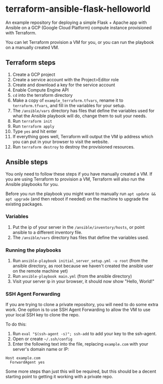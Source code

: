 # terraform-ansible-flask-helloworld

An example repository for deploying a simple Flask + Apache app with Ansible on a GCP (Google Cloud Platform) compute instance provisioned with Terraform.

You can let Terraform provision a VM for you, or you can run the playbook on a manually created VM.

## Terraform steps

1. Create a GCP project
2. Create a service account with the Project>Editor role
3. Create and download a key for the service account
4. Enable Compute Engine API
5. `cd` into the terraform directory
6. Make a copy of `example_terraform.tfvars`, rename it to `terraform.tfvars`, and fill in the variables for your setup.
7. The `/ansible/vars` directory has files that define the variables used for what the Ansible playbook will do, change them to suit your needs.
8. Run `terraform init`
9. Run `terraform apply`
10. Type `yes` and hit enter
11. If everything goes well, Terraform will output the VM ip address which you can put in your browser to visit the website.
12. Run `terraform destroy` to destroy the provisioned resources.

## Ansible steps
You only need to follow these steps if you have manually created a VM. If you are using Terraform to provision a VM, Terraform will also run the Ansible playbooks for you.

Before you run the playbook you might want to manually run `apt update && apt upgrade` (and then reboot if needed) on the machine to upgrade the existing packages.

### Variables
1. Put the ip of your server in the `/ansible/inventory/hosts`, or point ansible to a different inventory file.
2. The `/ansible/vars` directory has files that define the variables used.

### Running the playbooks 
1. Run `ansible-playbook initial_server_setup.yml -u root` (from the ansible directory, as root because we haven't created the ansible user on the remote machine yet)
2. Run `ansible-playbook main.yml` (from the ansible directory)
3. Visit your server ip in your browser, it should now show "Hello, World!"

### SSH Agent Forwarding
If you are trying to clone a private repository, you will need to do some extra work. One option is to use SSH Agent Forwarding to allow the VM to use your local SSH key to clone the repo. 

To do this:
1. Run `eval "$(ssh-agent -s)"; ssh-add` to add your key to the ssh-agent.
2.  Open or create `~/.ssh/config`
3.  Enter the following text into the file, replacing `example.com` with your server's domain name or IP:

```plaintext
Host example.com
  ForwardAgent yes
```

Some more steps than just this will be required, but this should be a decent starting point to getting it working with a private repo.
